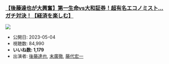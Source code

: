 ### [【後藤達也が大興奮】第一生命vs大和証券！超有名エコノミスト…ガチ対決！【経済を楽しむ】](https://www.youtube.com/watch?v=tZC0Pf7bbes)
[![](https://img.youtube.com/vi/tZC0Pf7bbes/sddefault.jpg)](https://www.youtube.com/watch?v=tZC0Pf7bbes)
-   公開日: 2023-05-04
-   視聴数: 84,990
-   **いいね数: 1,179**
-   出演者: [後藤達也](/rehacq_fan/people/後藤達也 "wikilink"), [末廣徹](/rehacq_fan/people/末廣徹 "wikilink"), [藤代宏一](/rehacq_fan/people/藤代宏一 "wikilink")
